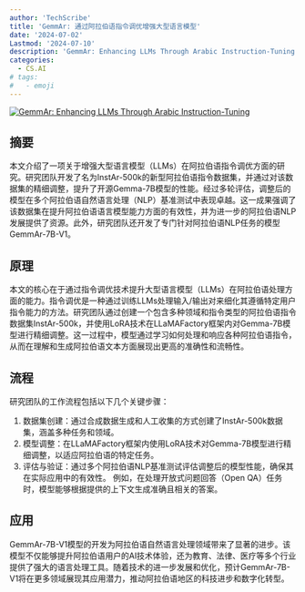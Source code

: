 ```yaml
---
author: 'TechScribe'
title: 'GemmAr: 通过阿拉伯语指令调优增强大型语言模型'
date: '2024-07-02'
Lastmod: '2024-07-10'
description: 'GemmAr: Enhancing LLMs Through Arabic Instruction-Tuning'
categories:
  - CS.AI
# tags:
#   - emoji
---
```


[![GemmAr: Enhancing LLMs Through Arabic Instruction-Tuning](https://arxiv-research-1301205113.cos.ap-guangzhou.myqcloud.com/images/2407.02147v2.pdf_0.jpg)](https://arxiv.org/abs/2407.02147v2)

## 摘要

本文介绍了一项关于增强大型语言模型（LLMs）在阿拉伯语指令调优方面的研究。研究团队开发了名为InstAr-500k的新型阿拉伯语指令数据集，并通过对该数据集的精细调整，提升了开源Gemma-7B模型的性能。经过多轮评估，调整后的模型在多个阿拉伯语自然语言处理（NLP）基准测试中表现卓越。这一成果强调了该数据集在提升阿拉伯语语言模型能力方面的有效性，并为进一步的阿拉伯语NLP发展提供了资源。此外，研究团队还开发了专门针对阿拉伯语NLP任务的模型GemmAr-7B-V1。<!--more-->

## 原理

本文的核心在于通过指令调优技术提升大型语言模型（LLMs）在阿拉伯语处理方面的能力。指令调优是一种通过训练LLMs处理输入/输出对来细化其遵循特定用户指令能力的方法。研究团队通过创建一个包含多种领域和指令类型的阿拉伯语指令数据集InstAr-500k，并使用LoRA技术在LLaMAFactory框架内对Gemma-7B模型进行精细调整。这一过程中，模型通过学习如何处理和响应各种阿拉伯语指令，从而在理解和生成阿拉伯语文本方面展现出更高的准确性和流畅性。

## 流程

研究团队的工作流程包括以下几个关键步骤：
1. 数据集创建：通过合成数据生成和人工收集的方式创建了InstAr-500k数据集，涵盖多种任务和领域。
2. 模型调整：在LLaMAFactory框架内使用LoRA技术对Gemma-7B模型进行精细调整，以适应阿拉伯语的特定任务。
3. 评估与验证：通过多个阿拉伯语NLP基准测试评估调整后的模型性能，确保其在实际应用中的有效性。
例如，在处理开放式问题回答（Open QA）任务时，模型能够根据提供的上下文生成准确且相关的答案。

## 应用

GemmAr-7B-V1模型的开发为阿拉伯语自然语言处理领域带来了显著的进步。该模型不仅能够提升阿拉伯语用户的AI技术体验，还为教育、法律、医疗等多个行业提供了强大的语言处理工具。随着技术的进一步发展和优化，预计GemmAr-7B-V1将在更多领域展现其应用潜力，推动阿拉伯语地区的科技进步和数字化转型。
